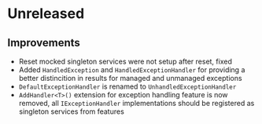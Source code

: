# Unreleased

## Improvements

- Reset mocked singleton services were not setup after reset, fixed
- Added `HandledException` and `HandledExceptionHandler` for providing a 
  better distincition in results for managed and unmanaged exceptions
- `DefaultExceptionHandler` is renamed to `UnhandledExceptionHandler`
- `AddHandler<T>()` extension for exception handling feature is now removed, 
  all `IExceptionHandler` implementations should be registered as singleton 
  services from features